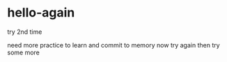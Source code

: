 # hello-again
try 2nd time

need more practice to learn
and commit to memory
now try again
then try some more
